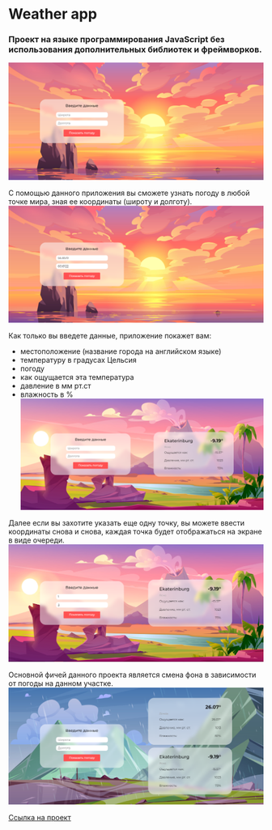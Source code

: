 # Weather app
### Проект на языке программирования JavaScript без использования дополнительных библиотек и фреймворков.
![](https://github.com/ronzhinairina/weather-js-app/blob/master/images/main%20screen.png)

С помощью данного приложения вы сможете узнать погоду в любой точке мира, зная ее координаты (широту и долготу).
![](https://github.com/ronzhinairina/weather-js-app/blob/master/images/main%20screen%20entered%20data.png)

Как только вы введете данные, приложение покажет вам:
- местоположение (название города на английском языке)
- температуру в градусах Цельсия
- погоду
- как ощущается эта температура
- давление в мм рт.ст
- влажность в %
![](https://github.com/ronzhinairina/weather-js-app/blob/master/images/screen%20received%20data%201.png)

Далее если вы захотите указать еще одну точку, вы можете ввести координаты снова и снова, каждая точка будет отображаться на экране в виде очереди.
![](https://github.com/ronzhinairina/weather-js-app/blob/master/images/screen%20received%20data%20new%20data%201.png)

Основной фичей данного проекта является смена фона в зависимости от погоды на данном участке.
![](https://github.com/ronzhinairina/weather-js-app/blob/master/images/screen%20received%20data%202.png)

[Ссылка на проект](http://a91257z3.beget.tech/)
